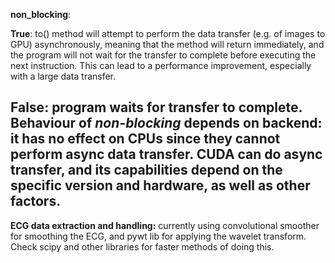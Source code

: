 <b>non_blocking</b>: 

<b>True</b>:
to() method will attempt to perform the data transfer (e.g. of images to GPU) asynchronously,
meaning that the method will return immediately, and the program will not wait for the transfer to
complete before executing the next instruction.
This can lead to a performance improvement, especially with a large data transfer.

<b>False</b>:
program waits for transfer to complete.
Behaviour of *non-blocking* depends on backend: it has no effect on CPUs since they cannot perform async data transfer.
CUDA can do async transfer, and its capabilities depend on the specific version and hardware, as well as other factors.
--- 
<b>ECG data extraction and handling:</b>
currently using convolutional smoother for smoothing the ECG, and pywt lib for applying the wavelet transform.
Check scipy and other libraries for faster methods of doing this.
